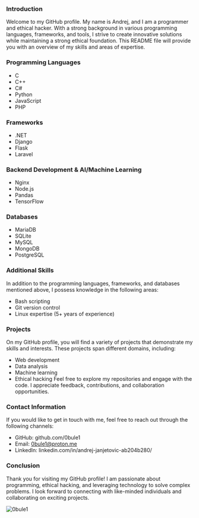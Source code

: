 ### Introduction
Welcome to my GitHub profile. My name is Andrej, and I am a programmer and ethical hacker. With a strong background in various programming languages, frameworks, and tools, I strive to create innovative solutions while maintaining a strong ethical foundation. This README file will provide you with an overview of my skills and areas of expertise.
### Programming Languages
- C
- C++
- C#
- Python
- JavaScript
- PHP
### Frameworks
- .NET
- Django
- Flask
- Laravel
### Backend Development & AI/Machine Learning
- Nginx
- Node.js
- Pandas
- TensorFlow
### Databases
- MariaDB
- SQLite
- MySQL
- MongoDB
- PostgreSQL
### Additional Skills
In addition to the programming languages, frameworks, and databases mentioned above, I possess knowledge in the following areas:
- Bash scripting
- Git version control
- Linux expertise (5+ years of experience)
### Projects
On my GitHub profile, you will find a variety of projects that demonstrate my skills and interests. These projects span different domains, including:
- Web development
- Data analysis
- Machine learning
- Ethical hacking
Feel free to explore my repositories and engage with the code. I appreciate feedback, contributions, and collaboration opportunities.
### Contact Information
If you would like to get in touch with me, feel free to reach out through the following channels:
- GitHub: github.com/0bule1
- Email: 0bule1@proton.me
- LinkedIn: linkedin.com/in/andrej-janjetovic-ab204b280/
### Conclusion
Thank you for visiting my GitHub profile! I am passionate about programming, ethical hacking, and leveraging technology to solve complex problems. I look forward to connecting with like-minded individuals and collaborating on exciting projects.
<p><img align="center" src="https://github-readme-stats.vercel.app/api/top-langs?username=0bule1&show_icons=true&theme=dark&locale=en&layout=compact" alt="0bule1" /></p>
